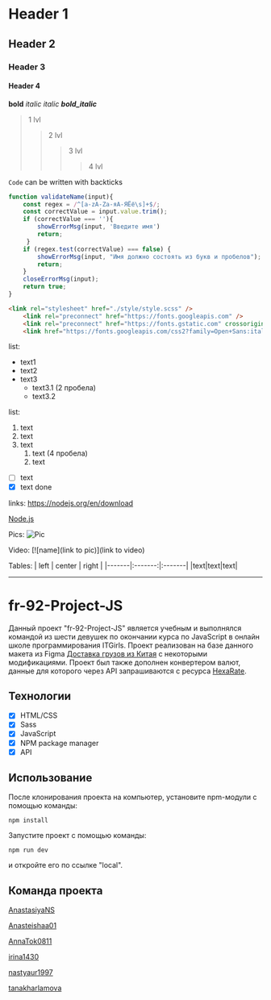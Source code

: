 # Header 1
## Header 2
### Header 3
#### Header 4

**bold**
*italic*
_italic_
***bold_italic***

> 1 lvl
>> 2 lvl
>>> 3 lvl
>>>> 4 lvl

`Code` can be written with backticks

```javaScript
function validateName(input){
    const regex = /^[a-zA-Zа-яА-ЯЁё\s]+$/;
    const correctValue = input.value.trim();
    if (correctValue === ''){
        showErrorMsg(input, 'Введите имя')
        return;
     }
    if (regex.test(correctValue) === false) {
        showErrorMsg(input, "Имя должно состоять из букв и пробелов");
        return;
    } 
    closeErrorMsg(input);
    return true;
}
```
```html
<link rel="stylesheet" href="./style/style.scss" />
    <link rel="preconnect" href="https://fonts.googleapis.com" />
    <link rel="preconnect" href="https://fonts.gstatic.com" crossorigin />
    <link href="https://fonts.googleapis.com/css2?family=Open+Sans:ital,wght@0,300..800;1,300..800&display=swap" rel="stylesheet">
```

list:
+ text1
+ text2
+ text3
  + text3.1 (2 пробела)
  + text3.2

list:
1. text
2. text
3. text
    1. text (4 пробела)
    2. text


- [ ] text
- [X] text done

links: 
https://nodejs.org/en/download

[Node.js](https://nodejs.org/en/download)

Pics:
![Pic](https://images.unsplash.com/photo-1514888286974-6c03e2ca1dba?w=800&auto=format&fit=crop&q=60&ixlib=rb-4.0.3&ixid=M3wxMjA3fDB8MHxzZWFyY2h8Mnx8Y2F0fGVufDB8fDB8fHww, "catpic")

Video:
[![name](link to pic)](link to video)

Tables:
| left | center | right |
|-------|:-------:|:-------|
|text|text|text|


______

# fr-92-Project-JS

Данный проект "fr-92-Project-JS" является учебным и выполнялся командой из шести девушек по окончании курса по JavaScript в онлайн школе программирования ITGirls. Проект реализован на базе данного макета из Figma [Доставка грузов из Китая](https://www.figma.com/design/hMt8UYbzlpJuF1KmWyANU9/10_Cargo?node-id=0-1&p=f&t=6EJxAR9IXSAdYxHo-0) с некоторыми модификациями. Проект был также дополнен конвертером валют, данные для которого через API запрашиваются с ресурса [HexaRate](https://hexarate.paikama.co/).

## Технологии

- [x] HTML/CSS
- [x] Sass
- [x] JavaScript
- [x] NPM package manager
- [x] API

## Использование

После клонирования проекта на компьютер, установите npm-модули с помощью команды:

`npm install`

Запустите проект с помощью команды:

`npm run dev`

и откройте его по ссылке "local".

## Команда проекта

[AnastasiyaNS](https://github.com/AnastasiyaNS)

[Anasteishaa01](https://github.com/Anasteishaa01)

[AnnaTok0811](https://github.com/AnnaTok0811)

[irina1430](https://github.com/irina1430)

[nastyaur1997](https://github.com/nastyaur1997)

[tanakharlamova](https://github.com/tanakharlamova)
